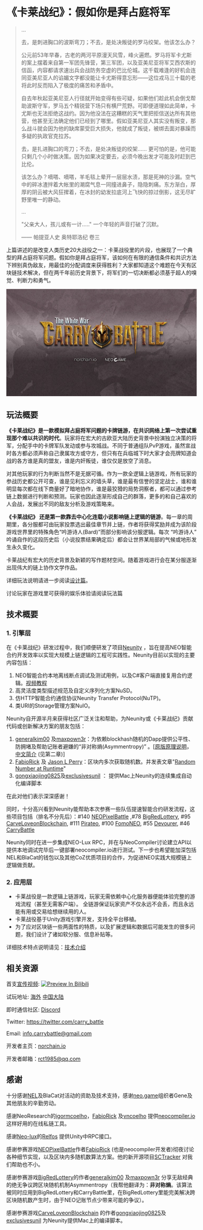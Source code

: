 # 《卡莱战纪》：假如你是拜占庭将军

 

>   ...
>
>   去，是刺进胸口的波斯弯刀；不去，是处决叛徒的罗马绞架。他该怎么办？
>
>
>
>   公元前53年早春，古老的两河平原漫天风雪，峰火遍燃。罗马将军卡尤斯的案上摆着来自第一军团先锋营，第三军团，以及亚美尼亚将军艾西农斯的信函，内容都请求速出兵会战防务空虚的巴比伦城。这千载难逢的好机会连同亚美尼亚人的谄媚文字都没能让卡尤斯得意忘形——这位戎马三十载的老将此时反而陷入了极度的痛苦和矛盾中。
>
>   自去年秋起亚美尼亚人行径就开始变得有些可疑，如果他们趁此机会倒戈帮助波斯守军，罗马五个精锐营下场只有横尸荒野。可即便道理如此简单，卡尤斯也无法拒绝这战约。因为他没法在这糟糕的天气里把拒信送达所有其他营，他甚至无法确定他们已经到了哪里。假如亚美尼亚人其实没有叛变，那么战斗就会因为他的缺席蒙受巨大损失，他就成了叛徒，被绑去面对暴躁而多疑的执政官克拉苏。
>
>   去，是扎进胸口的弯刀；不去，是处决叛徒的绞架…… 更可怕的是，他可能只剩几个小时做决策。因为如果决定要去，必须今晚出发才可能及时赶到巴比伦。
>
>   该怎么办？嘀嗒、嘀嗒，羊毛毯上晕开一层层水渍，那是死神的沙漏。空气中的碎冰渣拌着大帐里的潮腐气息一同撞进鼻子，隐隐刺痛。东方渐白，厚厚的阴云被大风狂撵着，在冰封的幼发拉底河上飞快的掠过倒影，这无尽旷野里唯一的静动。
>
>   ...
>
>   "父亲大人，孩儿或有一计....." 一个年轻的声音打破了沉默。
>
>
>
>   —— 帕提亚人史 奥特耶洛纪 卷三







上篇讲述的是改变人类历史20大战役之一：卡莱战役里的片段，也展现了一个典型的拜占庭将军问题。假如你是拜占庭将军，该如何在有限的通信条件和共识方法下辨别真伪敌友，用最佳的分配调度来获得胜利？大家都知道这个难题在今天有区块链技术解决，但在两千年前历史背景下，将军们的一切决断都必须基于超人的嗅觉、判断力和勇气。

![Logo](pics/Logo.jpg)

##  玩法概要

**《卡莱战纪》是一款模拟拜占庭将军问题的卡牌链游，在共识网络上第一次尝试重现那个难以共识的时代**。玩家将在宏大的古欧亚大陆历史背景中扮演独立决策的将军，分配手中的卡牌军队发动或参与攻城战。不同于普通组队PvP游戏，虽然宣战时各方都必须声称自己隶属攻方或守方，但只有在兵临城下时大家才会亮牌知道会战的各方谁是真的盟友，谁是内奸叛徒，谁仅仅是放空了消息。

对其他玩家的行为判断当然不是无据可循。作为一款全逻辑上链游戏，所有玩家的参战历史都公开可查，谁是见利忘义的墙头草，谁是最有信誉的坚定战士，谁和谁明显每次都在线下商量好了暗地协作，谁是最狡猾的局势洞察者，都可以通过参考链上数据进行判断和预测。玩家也因此逐渐形成自己的群落，更多的和自己喜欢的人会战，发展出不同的敌友分析及游戏策略来。

**《卡莱战纪》 还是第一款靠去中心化连载小说影响链上逻辑的链游**。每一章的周期里，各分服都可由玩家投票选出最佳章节并上链，作者将获得奖励并成为该阶段游戏世界里的特殊角色“吟游诗人(Bard)”而部分影响该分服逻辑。每次 “吟游诗人” 吟诵自作的这段历史后（小说投票结果确定后）都会让世界某局部的气候或地形发生永久变化。

卡莱战纪有宏大的历史背景及新颖的写作题材空间。随着游戏进行会在某分服逐渐出现伟大的链上协作文学作品。

详细玩法说明请进一步阅读[设计篇](https://github.com/norchain/NEOGameComp/blob/master/%E5%8D%A1%E8%8E%B1%E6%88%98%E7%BA%AA-%E7%8E%A9%E6%B3%95.md)。

讨论玩家在游戏里可获得的娱乐体验请阅读玩法篇

## 技术概要

### 1. 引擎层

在《卡莱战纪》研发过程中，我们顺便研发了项目[Neunity](https://github.com/norchain/Neunity) ，旨在提高NEO智能合约开发效率以实现大规模上链逻辑的工程可实践性。Neunity目前以实现的主要内容包括：

1. NEO智能合约本地离线断点调试及测试用例，以及C#客户端直接复用合约逻辑。[视频教程](https://youtu.be/vTkNzx403p8)
2. 高灵活度类型描述规范及自定义序列化方案NuSD。
3. 仿HTTP智能合约通信协议Neunity Transfer Protocol(NuTP)。
4. 类URI的Storage管理方案NuIO。

Neunity自开源半月来获得社区广泛关注和帮助，为Neunity或《卡莱战纪》贡献代码或创新解决方案的朋友包括：

1. [generalkim00](https://github.com/generalkim00) 及[maxpown3r](https://github.com/maxpown3r)：为依赖blockhash随机的Dapp提供公平性、防拥堵及帮助记账者避嫌的“非对称熵(Asymmentropy)” 。[[原版原理说明](https://github.com/generalkim00/neogame)，[中文简介](https://github.com/norchain/NEOCarryBattle/blob/master/%E5%8D%A1%E8%8E%B1%E6%88%98%E7%BA%AA-%E6%8A%80%E6%9C%AF.md) (见第二章)]
2. [FabioRick](https://github.com/FabioRick) 及 [Jason L Perry](https://medium.com/@ambethia)：区块内多次获取随机数。并发表文章"[Random Number at Runtime](https://medium.com/@fabiohcardoso/random-number-at-runtime-neo-smartcontract-60c4e6cb0bb1)"
3. [gongxiaojing0825](https://github.com/gongxiaojing0825)及[exclusivesunil](https://github.com/exclusivesunil) ： 提供Mac上Neunity的连续集成自动化编译脚本

在此对他们表示深深感谢！

同时，十分高兴看到Neunity能帮助本次参赛一些队伍提速智能合约研发流程，这些项目包括（排名不分先后）：\#140 [NEOPixelBattle](https://github.com/NEOGaming/NEOGames/tree/master/NEOPixelBattle) ,\#78 [BigRedLottery](https://github.com/generalkim00/neogame), \#95 [CarveLoveonBlockchain](https://github.com/exclusivesunil/howmuchyaknowabotme), \#111 [Pirateo](https://github.com/leonhano/SeaExplorer), \#100 [FomoNEO](https://github.com/qw1985/FomoNEO), \#55 [Devourer](https://github.com/norchain/NEOGameDevourer), \#46 [CarryBattle](https://github.com/norchain/NEOCarryBattle) 

Neunity同时在进一步集成NEO-Lux RPC，并在与NeoCompiler讨论建立API以提供本地调试完毕后一键部署neocompiler.io进行测试。下一步也希望能加深包括NEL和BlaCat的钱包以及其他CoZ优质项目的合作，为促进NEO实践大规模链上逻辑做贡献。



### 2. 应用层

* 卡莱战役是一款逻辑上链游戏，玩家无需依赖中心化服务器便能体验完整的游戏流程（甚至无需客户端）。  全链游保证玩家资产不仅永远不会丢，而且永远能有用或交易给想继续用的人。
* 卡莱战役基于Unity游戏引擎开发，支持全平台移植。
* 为了应对区块链一些两面性的特质，以及扩展逻辑和数据后可能发生的很多问题，我们设计了诸如软分服、信息补贴等。

详细技术特点说明请见：[技术介绍](https://github.com/norchain/NEOCarryBattle/blob/master/%E5%8D%A1%E8%8E%B1%E6%88%98%E7%BA%AA-%E6%8A%80%E6%9C%AF.md)

## 相关资源

首支[宣传视频](https://www.bilibili.com/video/av29822452/):
[![Preview In Bilibili](http://www.imageurl.ir/images/94223527848154454953.png)](https://www.bilibili.com/video/av29822452/)

试玩地址: [海外](http://www.norchain.io/neounity)  [中国大陆](http://119.23.254.156/neounity/)

即时通信社区: [Discord](<https://discord.gg/pKQyyrP> )

Twitter: https://twitter.com/carry_battle

Email: info.carrybattle@gmail.com

开发者主页：[norchain.io](norchain.io)

开发者邮箱：rct1985@qq.com



## 感谢

十分感谢[NEL](https://github.com/NewEconoLab)及BlaCat对活动的资助及技术支持，感谢[neo.game](neo.game)组织者Gene及其他朋友的辛勤劳动。

感谢NeoResearch的[igormcoelho](https://github.com/igormcoelho)，[FabioRick](https://github.com/FabioRick) 及[vncoelho](https://github.com/vncoelho) 提供[neocompiler.io](https://neocompiler.io/) 这样好用的在线私链工具。

感谢[Neo-lux](https://github.com/CityOfZion/neo-lux)的[Relfos](https://github.com/Relfos) 提供Unity中RPC接口。

感谢参赛游戏[NEOPixelBattle](https://github.com/NEOGaming/NEOGames/tree/master/NEOPixelBattle)作者[FabioRick](https://github.com/FabioRick) (也是neocompiler开发者)彻夜讨论各种细节实现，以及区块内多随机数算法方案。他的新开源项目[SCTracker](https://github.com/FabioRick/SCTracker) 对我们帮助也不小。

感谢参赛游戏[BigRedLottery](https://github.com/generalkim00/neogame)的作者[generalkim00](https://github.com/generalkim00) 及[maxpown3r](https://github.com/maxpown3r) 分享无敌经典的绝无争议跨区块随机机制Asymmentropy（我帮他翻译为：**非对称熵**。该算法被同时应用到BigRedLottery和CarryBattle里，在BigRedLottery里能完美解决跨区块随机数产生时，由于NEO记账节点少带来可能的争议）。

感谢参赛游戏[CarveLoveonBlockchain](https://github.com/exclusivesunil/howmuchyaknowabotme) 的作者[gongxiaojing0825](https://github.com/gongxiaojing0825)及[exclusivesunil](https://github.com/exclusivesunil) 为Neunity提供Mac上的编译脚本。
